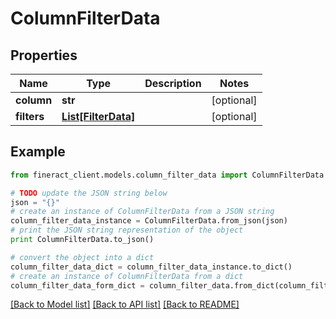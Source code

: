 # ColumnFilterData


## Properties

Name | Type | Description | Notes
------------ | ------------- | ------------- | -------------
**column** | **str** |  | [optional] 
**filters** | [**List[FilterData]**](FilterData.md) |  | [optional] 

## Example

```python
from fineract_client.models.column_filter_data import ColumnFilterData

# TODO update the JSON string below
json = "{}"
# create an instance of ColumnFilterData from a JSON string
column_filter_data_instance = ColumnFilterData.from_json(json)
# print the JSON string representation of the object
print ColumnFilterData.to_json()

# convert the object into a dict
column_filter_data_dict = column_filter_data_instance.to_dict()
# create an instance of ColumnFilterData from a dict
column_filter_data_form_dict = column_filter_data.from_dict(column_filter_data_dict)
```
[[Back to Model list]](../README.md#documentation-for-models) [[Back to API list]](../README.md#documentation-for-api-endpoints) [[Back to README]](../README.md)


